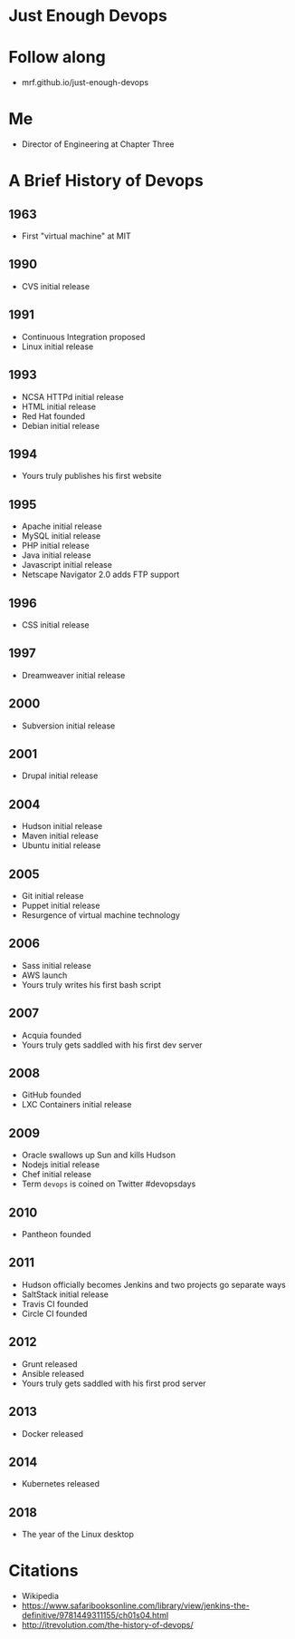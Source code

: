 # Just Enough Devops

# Follow along
- mrf.github.io/just-enough-devops

# Me
- Director of Engineering at Chapter Three


# A Brief History of Devops
## 1963
- First "virtual machine" at MIT

## 1990
- CVS initial release

## 1991
- Continuous Integration proposed
- Linux initial release

## 1993
- NCSA HTTPd initial release
- HTML initial release
- Red Hat founded
- Debian initial release

## 1994
- Yours truly publishes his first website

## 1995
- Apache initial release
- MySQL initial release
- PHP initial release
- Java initial release
- Javascript initial release
- Netscape Navigator 2.0 adds FTP support

## 1996
- CSS initial release

## 1997
- Dreamweaver initial release

## 2000
- Subversion initial release

## 2001
- Drupal initial release

## 2004
- Hudson initial release
- Maven initial release
- Ubuntu initial release

## 2005
- Git initial release
- Puppet initial release
- Resurgence of virtual machine technology

## 2006
- Sass initial release
- AWS launch
- Yours truly writes his first bash script

## 2007
- Acquia founded
- Yours truly gets saddled with his first dev server

## 2008
- GitHub founded
- LXC Containers initial release

## 2009
- Oracle swallows up Sun and kills Hudson
- Nodejs initial release
- Chef initial release
- Term `devops` is coined on Twitter #devopsdays

## 2010
- Pantheon founded

## 2011
- Hudson officially becomes Jenkins and two projects go separate ways
- SaltStack initial release
- Travis CI founded
- Circle CI founded

## 2012
- Grunt released
- Ansible released
- Yours truly gets saddled with his first prod server

## 2013
- Docker released

## 2014
- Kubernetes released

## 2018
- The year of the Linux desktop


# Citations
- Wikipedia
- https://www.safaribooksonline.com/library/view/jenkins-the-definitive/9781449311155/ch01s04.html
- http://itrevolution.com/the-history-of-devops/
